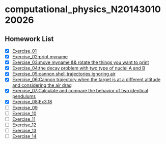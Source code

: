 # computational_physics_N2014301020026
Homework List
----
- [x] [Exercise_01](https://github.com/CornChen/computational_physics_N2014301020026.git)<br>
- [x] [Exercise_02:print myname](https://github.com/CornChen/computational_physics_N2014301020026/blob/master/chenyukun.py)<br>
- [x] [Exercise_03:move myname && rotate the things you want to print](https://github.com/CornChen/computational_physics_N2014301020026/blob/master/Let's%20move!.py)<br>
- [x] [Exercise_04:the decay problem with two type of nuclei A and B](https://www.zybuluo.com/CornChen/note/498603)<br>
- [x] [Exercise_05:cannon shell trajectories ignoring air](https://www.zybuluo.com/CornChen/note/534765)<br>
- [x] [Exercise_06:Cannon trajectory when the target is at a different altitude and considering the air drag](https://www.zybuluo.com/CornChen/note/542177)<br>
- [x] [Exercise_07:Calculate and compare the behavior of two identical pendulums](https://www.zybuluo.com/CornChen/note/550251)<br>
- [x] [Exercise_08:Ex3.18](https://www.zybuluo.com/CornChen/note/565842)<br>
- [ ] [Exercise_09]()<br>
- [ ] [Exercise_10]()<br>
- [ ] [Exercise_11]()<br>
- [ ] [Exercise_12]()<br>
- [ ] [Exercise_13]()<br>
- [ ] [Exercise_14]()<br>
